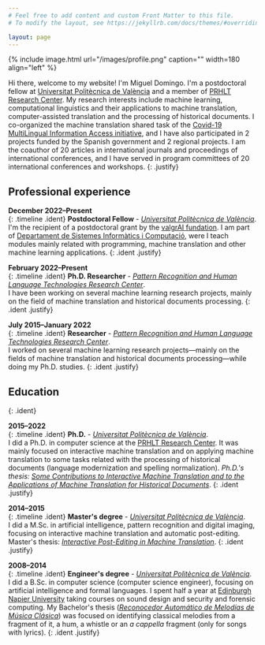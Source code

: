 ```yaml
---
# Feel free to add content and custom Front Matter to this file.
# To modify the layout, see https://jekyllrb.com/docs/themes/#overriding-theme-defaults

layout: page
---
```


{% include image.html url="/images/profile.png" caption="" width=180 align="left" %}

Hi there, welcome to my website! I'm Miguel Domingo. I'm a postdoctoral fellow at [Universitat Politècnica de València](http://www.upv.es/) and a member of [PRHLT Research Center](https://www.prhlt.upv.es). My research interests include machine learning, computational linguistics and their applications to machine translation, computer-assisted translation and the processing of historical documents. I co-organized the machine translation shared task of the [Covid-19 MultiLingual Information Access initiative](http://eval.covid19-mlia.eu/), and I have also participated in 2 projects funded by the Spanish government and 2 regional projects. I am the coauthor of 20 articles in international journals and proceedings of international conferences, and I have served in program committees of 20 international conferences and workshops.
{: .justify}

## Professional experience

**December 2022&ndash;Present** <br />
{: .timeline .ident}
**Postdoctoral Fellow** - *[Universitat Politècnica de València](http://www.upv.es/)*. <br />
I'm the recipient of a postdoctoral grant by the [valgrAI fundation](https://valgrai.eu/). I am part of [Departament de Sistemes Informàtics i Computació](http://www.upv.es/entidades/DSIC/index.html), were I teach modules mainly related with programming, machine translation and other machine learning applications.
{: .ident .justify}

**February 2022&ndash;Present** <br />
{: .timeline .ident}
**Ph.D. Researcher** - *[Pattern Recognition and Human Language Technologies Research Center](https://www.prhlt.upv.es)*. <br />
I have been working on several machine learning research projects, mainly on the field of machine translation and historical documents processing.
{: .ident .justify}

**July 2015&ndash;January 2022** <br />
{: .timeline .ident}
**Researcher** - *[Pattern Recognition and Human Language Technologies Research Center](https://www.prhlt.upv.es)*. <br />
I worked on several machine learning research projects&mdash;mainly on the fields of machine translation and historical documents processing&mdash;while doing my Ph.D. studies.
{: .ident .justify}

## Education
{: .ident}

**2015&ndash;2022** <br />
{: .timeline .ident}
**Ph.D.** - *[Universitat Politècnica de València](http://www.upv.es/)*. <br />
I did a Ph.D. in computer science at the [PRHLT Research Center](https://www.prhlt.upv.es). It was mainly focused on interactive machine translation and on applying machine translation to some tasks related with the processing of historical documents (language modernization and spelling normalization). *Ph.D.'s thesis: [Some Contributions to Interactive Machine Translation and to the Applications of Machine Translation for Historical Documents](documents/PhDdissertation.pdf)*.
{: .ident .justify}

**2014&ndash;2015** <br />
{: .timeline .ident}
**Master's degree** - *[Universitat Politècnica de València](http://www.upv.es/)*. <br />
I did a M.Sc. in artificial intelligence, pattern recognition and digital imaging, focusing on interactive machine translation and automatic post-editing. Master's thesis: *[Interactive Post-Editing in Machine Translation](https://riunet.upv.es/handle/10251/64251)*.
{: .ident .justify}

**2008&ndash;2014** <br />
{: .timeline .ident}
**Engineer's degree** - *[Universitat Politècnica de València](http://www.upv.es/)*. <br />
I did a B.Sc. in computer science (computer science engineer), focusing on artificial intelligence and formal languages. I spent half a year at [Edinburgh Napier University](https://www.napier.ac.uk/) taking courses on sound design and security and forensic computing. My Bachelor's thesis (*[Reconocedor Automático de Melodías
de Música Clásica](https://riunet.upv.es/handle/10251/45907)*) was focused on identifying classical melodies from a fragment of it, a hum, a whistle or an *a cappella* fragment (only for songs with lyrics).
{: .ident .justify}
